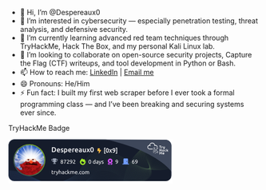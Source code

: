 - 👋 Hi, I’m @Despereaux0  
- 👀 I’m interested in cybersecurity — especially penetration testing, threat analysis, and defensive security.  
- 🌱 I’m currently learning advanced red team techniques through TryHackMe, Hack The Box, and my personal Kali Linux lab.  
- 💞️ I’m looking to collaborate on open-source security projects, Capture the Flag (CTF) writeups, and tool development in Python or Bash.  
- 📫 How to reach me: [LinkedIn](https://www.linkedin.com/in/vassant-veloo-gove) | [Email me](mailto:vassantgoveveloo@gmail.com)  
- 😄 Pronouns: He/Him  
- ⚡ Fun fact: I built my first web scraper before I ever took a formal programming class — and I’ve been breaking and securing systems ever since.

TryHackMe Badge

[![TryHackMe Badges](Despereaux0.png)](https://tryhackme.com/p/Despereaux0)
<!---
Despereaux0/Despereaux0 is a ✨ special ✨ repository because its `README.md` (this file) appears on your GitHub profile.
You can click the Preview link to take a look at your changes.
--->
